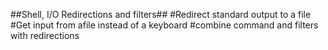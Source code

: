 ##Shell, I/O Redirections and filters##
#Redirect standard output to a file
#Get input from afile instead of a keyboard
#combine command and filters with redirections
